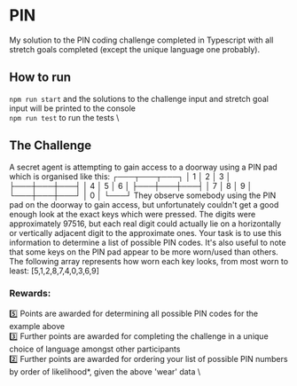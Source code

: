 # PIN

My solution to the PIN coding challenge completed in Typescript with all stretch goals completed (except the unique language one probably).

## How to run

`npm run start` and the solutions to the challenge input and stretch goal input will be printed to the console \
`npm run test` to run the tests \

## The Challenge

A secret agent is attempting to gain access to a doorway using a PIN pad which is organised like this:
┌───┬───┬───┐
│ 1 │ 2 │ 3 │
├───┼───┼───┤
│ 4 │ 5 │ 6 │
├───┼───┼───┤
│ 7 │ 8 │ 9 │
└───┼───┼───┘
│ 0 │
└───┘
They observe somebody using the PIN pad on the doorway to gain access, but unfortunately couldn't get a good enough look at the exact keys which were pressed. The digits were approximately 97516, but each real digit could actually lie on a horizontally or vertically adjacent digit to the approximate ones. Your task is to use this information to determine a list of possible PIN codes.
It's also useful to note that some keys on the PIN pad appear to be more worn/used than others. The following array represents how worn each key looks, from most worn to least: [5,1,2,8,7,4,0,3,6,9]

### Rewards:

:five: Points are awarded for determining all possible PIN codes for the example above \
:three: Further points are awarded for completing the challenge in a unique choice of language amongst other participants \
:two: Further points are awarded for ordering your list of possible PIN numbers by order of likelihood\*, given the above 'wear' data \
